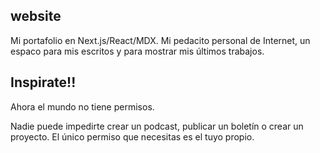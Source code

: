 ## website

Mi portafolio en Next.js/React/MDX.
Mi pedacito personal de Internet, un espaco para mis escritos y para mostrar mis últimos trabajos.

## Inspirate!!

Ahora el mundo no tiene permisos.

Nadie puede impedirte crear un podcast, publicar un boletín o crear un proyecto.
El único permiso que necesitas es el tuyo propio.
